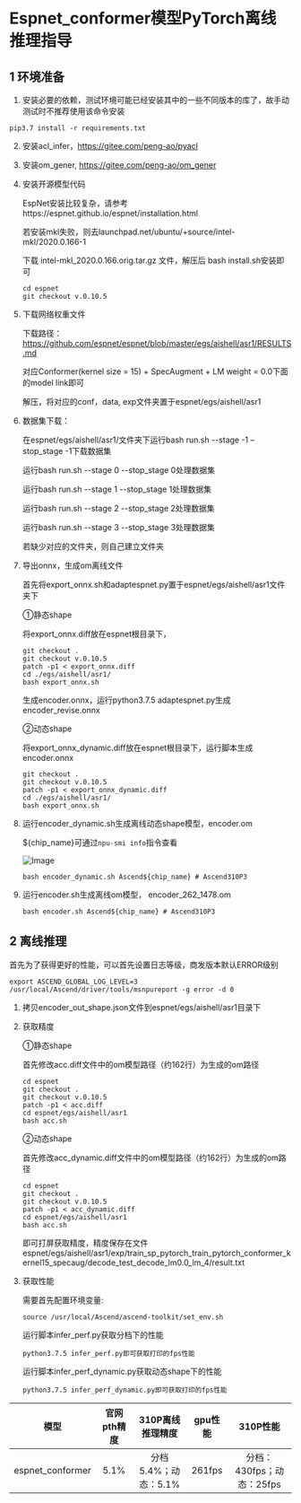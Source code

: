# Espnet_conformer模型PyTorch离线推理指导

## 1 环境准备 

1. 安装必要的依赖，测试环境可能已经安装其中的一些不同版本的库了，故手动测试时不推荐使用该命令安装  

```
pip3.7 install -r requirements.txt  
```

2. 安装acl_infer，https://gitee.com/peng-ao/pyacl

3. 安装om_gener, https://gitee.com/peng-ao/om_gener

4. 安装开源模型代码   

   EspNet安装比较复杂，请参考https://espnet.github.io/espnet/installation.html

   若安装mkl失败，则去launchpad.net/ubuntu/+source/intel-mkl/2020.0.166-1  

   下载 intel-mkl_2020.0.166.orig.tar.gz 文件，解压后 bash install.sh安装即可

   ```
   cd espnet
   git checkout v.0.10.5
   ```

5. 下载网络权重文件

   下载路径：https://github.com/espnet/espnet/blob/master/egs/aishell/asr1/RESULTS.md

   对应Conformer(kernel size = 15) + SpecAugment + LM weight = 0.0下面的model link即可

   解压，将对应的conf，data, exp文件夹置于espnet/egs/aishell/asr1

6. 数据集下载：

   在espnet/egs/aishell/asr1/文件夹下运行bash run.sh --stage -1 –stop_stage -1下载数据集

   运行bash run.sh --stage 0 --stop_stage 0处理数据集

   运行bash run.sh --stage 1 --stop_stage 1处理数据集

   运行bash run.sh --stage 2 --stop_stage 2处理数据集

   运行bash run.sh --stage 3 --stop_stage 3处理数据集

   若缺少对应的文件夹，则自己建立文件夹

7. 导出onnx，生成om离线文件

   首先将export_onnx.sh和adaptespnet.py置于espnet/egs/aishell/asr1文件夹下

   ①静态shape

   将export_onnx.diff放在espnet根目录下，

   ```
   git checkout .
   git checkout v.0.10.5
   patch -p1 < export_onnx.diff
   cd ./egs/aishell/asr1/
   bash export_onnx.sh
   ```

   生成encoder.onnx，运行python3.7.5 adaptespnet.py生成encoder_revise.onnx

   ②动态shape

   将export_onnx_dynamic.diff放在espnet根目录下，运行脚本生成encoder.onnx

   ```
   git checkout .
   git checkout v.0.10.5
   patch -p1 < export_onnx_dynamic.diff
   cd ./egs/aishell/asr1/
   bash export_onnx.sh
   ```

8. 运行encoder_dynamic.sh生成离线动态shape模型，encoder.om

   ${chip_name}可通过`npu-smi info`指令查看

   ![Image](https://gitee.com/ascend/ModelZoo-PyTorch/raw/master/ACL_PyTorch/images/310P3.png)

   ```
   bash encoder_dynamic.sh Ascend${chip_name} # Ascend310P3
   ```

9. 运行encoder.sh生成离线om模型， encoder_262_1478.om

   ```
   bash encoder.sh Ascend${chip_name} # Ascend310P3
   ```


## 2 离线推理 

   首先为了获得更好的性能，可以首先设置日志等级，商发版本默认ERROR级别

```
export ASCEND_GLOBAL_LOG_LEVEL=3
/usr/local/Ascend/driver/tools/msnpureport -g error -d 0
```

1.  拷贝encoder_out_shape.json文件到espnet/egs/aishell/asr1目录下

2. 获取精度

   ①静态shape

   首先修改acc.diff文件中的om模型路径（约162行）为生成的om路径

   ```
   cd espnet
   git checkout .
   git checkout v.0.10.5
   patch -p1 < acc.diff
   cd espnet/egs/aishell/asr1
   bash acc.sh
   ```

   ②动态shape

   首先修改acc_dynamic.diff文件中的om模型路径（约162行）为生成的om路径

   ```
   cd espnet
   git checkout .
   git checkout v.0.10.5
   patch -p1 < acc_dynamic.diff
   cd espnet/egs/aishell/asr1
   bash acc.sh
   ```

   即可打屏获取精度，精度保存在文件espnet/egs/aishell/asr1/exp/train_sp_pytorch_train_pytorch_conformer_kernel15_specaug/decode_test_decode_lm0.0_lm_4/result.txt

3. 获取性能

   需要首先配置环境变量:

   ```
   source /usr/local/Ascend/ascend-toolkit/set_env.sh
   ```

   运行脚本infer_perf.py获取分档下的性能

   ```
   python3.7.5 infer_perf.py即可获取打印的fps性能
   ```

   运行脚本infer_perf_dynamic.py获取动态shape下的性能
   
   ```
   python3.7.5 infer_perf_dynamic.py即可获取打印的fps性能
   ```
   
   

|       模型       | 官网pth精度 | 310P离线推理精度 | gpu性能 | 310P性能 |
| :--------------: | :---------: | :-------------: | :-----: | :-----: |
| espnet_conformer |    5.1%     |      分档5.4%；动态：5.1%      | 261fps  | 分档：430fps；动态：25fps |

